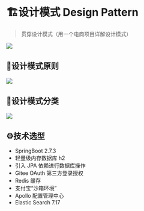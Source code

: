 # 🏗️设计模式 Design Pattern

> 贯穿设计模式（用一个电商项目详解设计模式）

![](https://kolin-blog.oss-cn-shanghai.aliyuncs.com/blog/202403181420777.png)

## 🤺设计模式原则

![](https://kolin-blog.oss-cn-shanghai.aliyuncs.com/blog/202403181419555.png)


## 🔖设计模式分类

![](https://kolin-blog.oss-cn-shanghai.aliyuncs.com/blog/202403181419322.png)


## ⚙️技术选型

- SpringBoot 2.7.3
- 轻量级内存数据库 h2
- 引入 JPA 依赖进行数据库操作
- Gitee OAuth 第三方登录授权
- Redis 缓存
- 支付宝“沙箱环境”
- Apollo 配置管理中心
- Elastic Search 7.17
